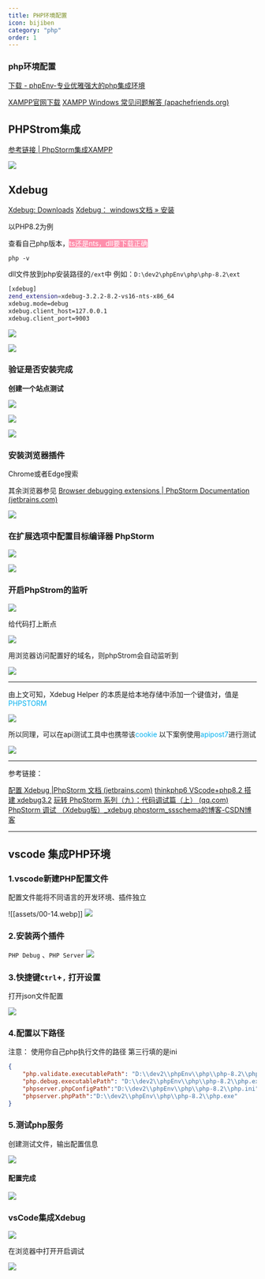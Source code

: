 ```yaml
---
title: PHP环境配置
icon: bijiben
category: "php"
order: 1
---
```


### php环境配置

[下载 - phpEnv-专业优雅强大的php集成环境](https://www.phpenv.cn/download.html)

[XAMPP官网下载](https://www.apachefriends.org/index.html)
[XAMPP Windows 常见问题解答 (apachefriends.org)](https://www.apachefriends.org/faq_windows.html)

## PHPStrom集成
[参考链接 | PhpStorm集成XAMPP](https://www.jetbrains.com/help/phpstorm/2023.1/installing-an-amp-package.html#integrating-xampp)

![](assets/00-00.webp)



## Xdebug
[Xdebug: Downloads](https://xdebug.org/download)
[Xdebug： windows文档 » 安装](https://xdebug.org/docs/install#windows)

以PHP8.2为例

查看自己php版本，<mark style="background: #FF5582A6;"><span style="color:#fff">ts还是nts，dll要下载正确</span></mark>

```shell
php -v
```

dll文件放到php安装路径的`/ext`中
例如：`D:\dev2\phpEnv\php\php-8.2\ext`

```sh
[xdebug]
zend_extension=xdebug-3.2.2-8.2-vs16-nts-x86_64
xdebug.mode=debug
xdebug.client_host=127.0.0.1
xdebug.client_port=9003
```

![](assets/00-01.webp)

![](assets/00-02.webp)

### 验证是否安装完成

**创建一个站点测试**

![](assets/00-03.webp)


![](assets/00-04.webp)

![](assets/00-05.webp)

### 安装浏览器插件

Chrome或者Edge搜索

其余浏览器参见 [Browser debugging extensions | PhpStorm Documentation (jetbrains.com)](https://www.jetbrains.com/help/phpstorm/2023.2/browser-debugging-extensions.html?utm_source=product&utm_medium=link&utm_campaign=PS&utm_content=2023.2)

![](assets/00-06.webp)


### 在扩展选项中配置目标编译器 PhpStorm

![](assets/00-07.webp)


![](assets/00-08.webp)




### 开启PhpStrom的监听

![](assets/00-09.webp)


给代码打上断点

![](assets/00-10.webp)



用浏览器访问配置好的域名，则phpStrom会自动监听到

![](assets/00-11.webp)


---
由上文可知，Xdebug Helper 的本质是给本地存储中添加一个键值对，值是<span style="color:#00b0f0">PHPSTORM</span>

![](assets/00-13.webp)

所以同理，可以在api测试工具中也携带该<span style="color:#00b0f0">cookie</span>
以下案例使用<span style="color:#00b0f0">apipost7</span>进行测试


![](assets/00-14-1.webp)

---

参考链接：

[配置 Xdebug |PhpStorm 文档 (jetbrains.com)](https://www.jetbrains.com/help/phpstorm/2023.2/configuring-xdebug.html?utm_source=product&utm_medium=link&utm_campaign=PS&utm_content=2023.2#d2aad8fb)
[thinkphp6 VScode+php8.2 搭建 xdebug3.2](https://blog.csdn.net/weixin_42074832/article/details/130816752)
[玩转 PhpStorm 系列（九）：代码调试篇（上） (qq.com)](https://mp.weixin.qq.com/s?__biz=MjM5Mzg3NDg4Ng==&mid=2448488292&idx=1&sn=1bbfb7238b9918d9d66dc581d1467b24&chksm=b29401cd85e388db5439016c531b075d641ec3b498a971a54a4049d900543f1242f0b3d01135&scene=21#wechat_redirect)
[PhpStorm 调试 （Xdebug版）_xdebug phpstorm_ssschema的博客-CSDN博客](https://blog.csdn.net/u010017719/article/details/131006859)

---


## vscode 集成PHP环境

### 1.vscode新建PHP配置文件

配置文件能将不同语言的开发环境、插件独立

![[assets/00-14.webp]]
![](assets/00-15.webp)

### 2.安装两个插件

`PHP Debug` 、`PHP Server`
![](assets/00-16.webp)


### 3.快捷键`Ctrl`+`,` 打开设置

打开json文件配置



![](assets/00-17.webp)

### 4.配置以下路径

注意： 使用你自己php执行文件的路径
第三行填的是ini

```json
{
    "php.validate.executablePath": "D:\\dev2\\phpEnv\\php\\php-8.2\\php.exe",
    "php.debug.executablePath": "D:\\dev2\\phpEnv\\php\\php-8.2\\php.exe",
    "phpserver.phpConfigPath":"D:\\dev2\\phpEnv\\php\\php-8.2\\php.ini",
    "phpserver.phpPath":"D:\\dev2\\phpEnv\\php\\php-8.2\\php.exe"
}
```


### 5.测试php服务

创建测试文件，输出配置信息

![](assets/00-18.webp)

#### 配置完成

![](assets/00-19.webp)

### vsCode集成Xdebug


![](assets/00-19.webp)


在浏览器中打开开启调试

![](assets/00-20.webp)









